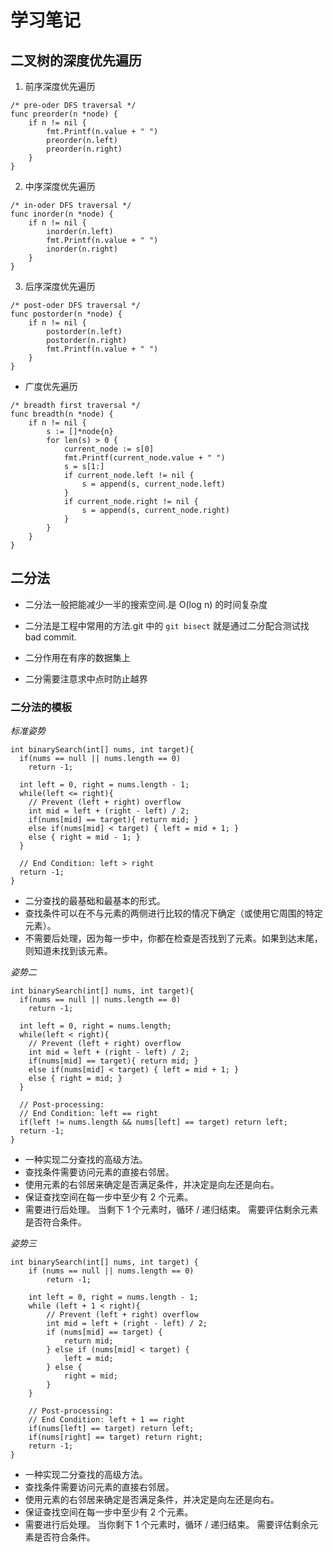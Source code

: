 # 学习笔记

## 二叉树的深度优先遍历

1. 前序深度优先遍历
```
/* pre-oder DFS traversal */
func preorder(n *node) {
    if n != nil {
        fmt.Printf(n.value + " ")
        preorder(n.left)
        preorder(n.right)
    }
}
```
2. 中序深度优先遍历
```
/* in-oder DFS traversal */
func inorder(n *node) {
    if n != nil {
        inorder(n.left)
        fmt.Printf(n.value + " ")
        inorder(n.right)
    }
}
```
3. 后序深度优先遍历
```
/* post-oder DFS traversal */
func postorder(n *node) {
    if n != nil {
        postorder(n.left)
        postorder(n.right)
        fmt.Printf(n.value + " ")
    }
}
```

* 广度优先遍历
```
/* breadth first traversal */
func breadth(n *node) {
    if n != nil {
        s := []*node{n}
        for len(s) > 0 {
            current_node := s[0]
            fmt.Printf(current_node.value + " ")
            s = s[1:]
            if current_node.left != nil {
                s = append(s, current_node.left)
            }
            if current_node.right != nil {
                s = append(s, current_node.right)
            }
        }
    }
}

```

## 二分法

* 二分法一般把能减少一半的搜索空间.是 O(log n) 的时间复杂度

* 二分法是工程中常用的方法.git 中的 `git bisect` 就是通过二分配合测试找 bad commit.

* 二分作用在有序的数据集上

* 二分需要注意求中点时防止越界

### 二分法的模板

*标准姿势*
```
int binarySearch(int[] nums, int target){
  if(nums == null || nums.length == 0)
    return -1;

  int left = 0, right = nums.length - 1;
  while(left <= right){
    // Prevent (left + right) overflow
    int mid = left + (right - left) / 2;
    if(nums[mid] == target){ return mid; }
    else if(nums[mid] < target) { left = mid + 1; }
    else { right = mid - 1; }
  }

  // End Condition: left > right
  return -1;
}
```

* 二分查找的最基础和最基本的形式。
* 查找条件可以在不与元素的两侧进行比较的情况下确定（或使用它周围的特定元素）。
* 不需要后处理，因为每一步中，你都在检查是否找到了元素。如果到达末尾，则知道未找到该元素。

*姿势二*

```
int binarySearch(int[] nums, int target){
  if(nums == null || nums.length == 0)
    return -1;

  int left = 0, right = nums.length;
  while(left < right){
    // Prevent (left + right) overflow
    int mid = left + (right - left) / 2;
    if(nums[mid] == target){ return mid; }
    else if(nums[mid] < target) { left = mid + 1; }
    else { right = mid; }
  }

  // Post-processing:
  // End Condition: left == right
  if(left != nums.length && nums[left] == target) return left;
  return -1;
}
```

* 一种实现二分查找的高级方法。
* 查找条件需要访问元素的直接右邻居。
* 使用元素的右邻居来确定是否满足条件，并决定是向左还是向右。
* 保证查找空间在每一步中至少有 2 个元素。
* 需要进行后处理。 当剩下 1 个元素时，循环 / 递归结束。 需要评估剩余元素是否符合条件。

*姿势三*

```
int binarySearch(int[] nums, int target) {
    if (nums == null || nums.length == 0)
        return -1;

    int left = 0, right = nums.length - 1;
    while (left + 1 < right){
        // Prevent (left + right) overflow
        int mid = left + (right - left) / 2;
        if (nums[mid] == target) {
            return mid;
        } else if (nums[mid] < target) {
            left = mid;
        } else {
            right = mid;
        }
    }

    // Post-processing:
    // End Condition: left + 1 == right
    if(nums[left] == target) return left;
    if(nums[right] == target) return right;
    return -1;
}

```
* 一种实现二分查找的高级方法。
* 查找条件需要访问元素的直接右邻居。
* 使用元素的右邻居来确定是否满足条件，并决定是向左还是向右。
* 保证查找空间在每一步中至少有 2 个元素。
* 需要进行后处理。 当你剩下 1 个元素时，循环 / 递归结束。 需要评估剩余元素是否符合条件。
